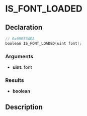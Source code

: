 # IS_FONT_LOADED

## Declaration
```cpp
// 0x69B53ADA
boolean IS_FONT_LOADED(uint font);
```

### Arguments
- **uint:** font

### Results
- **boolean**

## Description
